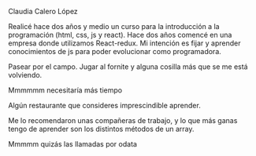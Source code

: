Claudia Calero López

Realicé hace dos años y medio un curso para la introducción a la programación (html, css, js y react).
Hace dos años comencé en una empresa donde utilizamos React-redux.
Mi intención es fijar y aprender conocimientos de js para poder evolucionar como programadora.

Pasear por el campo. Jugar al fornite y alguna cosilla más que se me está volviendo.

Mmmmmm necesitaría más tiempo

Algún restaurante que consideres imprescindible aprender.

Me lo recomendaron unas compañeras de trabajo, y lo que más ganas tengo de aprender son los distintos métodos de un array.

Mmmmm quizás las llamadas por odata
